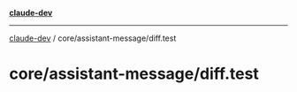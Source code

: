 [**claude-dev**](../../../README.md)

***

[claude-dev](../../../README.md) / core/assistant-message/diff.test

# core/assistant-message/diff.test
